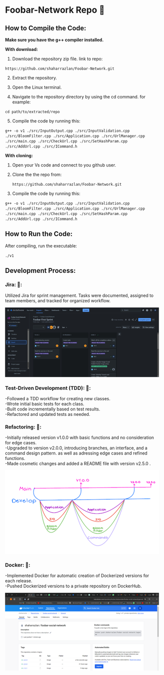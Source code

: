 # Foobar-Network Repo :rocket:

## How to Compile the Code:


__Make sure you have the g++ compiler installed.__

__With download:__  

1. Download the repository zip file. link to repo:  

`https://github.com/shaharrazlan/Foobar-Network.git`  

2. Extract the repository.  

3. Open the Linux terminal.  

4. Navigate to the repository directory by using the cd command. for example:    

`cd path/to/extracted/repo`  

5. Compile the code by running this:  

<code>g++ -o v1 ./src/InputOutput.cpp ./src/InputValidation.cpp ./src/BloomFilter.cpp ./src/Application.cpp ./src/UrlManager.cpp ./src/main.cpp ./src/CheckUrl.cpp ./src/SetHashParam.cpp ./src/AddUrl.cpp ./src/ICommand.h</code>

__With cloning:__  

1. Open your Vs code and connect to you github user.

2. Clone the the repo from:

    `https://github.com/shaharrazlan/Foobar-Network.git`

3. Compile the code by running this:  

`g++ -o v1 ./src/InputOutput.cpp ./src/InputValidation.cpp ./src/BloomFilter.cpp ./src/Application.cpp ./src/UrlManager.cpp ./src/main.cpp ./src/CheckUrl.cpp ./src/SetHashParam.cpp ./src/AddUrl.cpp ./src/ICommand.h`


## How to Run the Code:  

After compiling, run the executable:  

`./v1`


## Development Process:
### Jira: 🌻:  
Utilized Jira for sprint management. Tasks were documented, assigned to team members, and tracked for organized workflow.

![Jira](proof/jira.png)

### Test-Driven Development (TDD): 🌻:  
-Followed a TDD workflow for creating new classes.  
-Wrote initial basic tests for each class.  
-Built code incrementally based on test results.  
-Refactored and updated tests as needed.

### Refactoring: 🌻:  
-Initially released version v1.0.0 with basic functions and no consideration for edge cases.  
-Upgraded to version v2.0.0, introducing branches, an interface, and a command design pattern. as well as adressing edge cases and refined functions.  
-Made cosmetic changes and added a README file with version v2.5.0 .

![Workflow](proof/workflow.png)

### Docker: 🌻:  
-Implemented Docker for automatic creation of Dockerized versions for each release.  
-Pushed Dockerized versions to a private repository on DockerHub.

![Image Alt Text](proof/docker.png)




